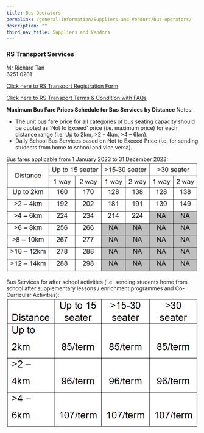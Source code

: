 ```yaml
---
title: Bus Operators
permalink: /general-information/Suppliers-and-Vendors/bus-operators/
description: ""
third_nav_title: Suppliers and Vendors
---
```

### RS Transport Services

Mr Richard Tan
<br>6251 0281

  
[Click here to RS Transport Registration Form](/files/RS%20Transport%20Bus%20Transport%20Registration%20Form.pdf)

[Click here to RS Transport Terms &amp; Condition with FAQs](/files/RS%20Transport%20Bus%20t&amp;c.pdf)

**Maximum Bus Fare Prices Schedule for Bus Services by Distance**
Notes:
* The unit bus fare price for all categories of bus seating capacity should be quoted as ‘Not to Exceed’ price (i.e. maximum price) for each distance range (i.e. Up to 2km, &gt;2 - 4km, &gt;4 – 6km).
* Daily School Bus Services based on Not to Exceed Price (i.e. for sending students from home to school and vice versa).

Bus fares applicable from 1 January 2023 to 31 December 2023:
![](/images/bus%20fare%202023.PNG)

Bus Services for after school activities (i.e. sending students home from school after supplementary lessons / enrichment programmes and Co-Curricular Activities):
![](/images/bus%20fare%20-%20after%20school%202023.PNG)